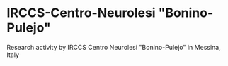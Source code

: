 # IRCCS-Centro-Neurolesi "Bonino-Pulejo"

Research activity by IRCCS Centro Neurolesi "Bonino-Pulejo" in Messina, Italy
